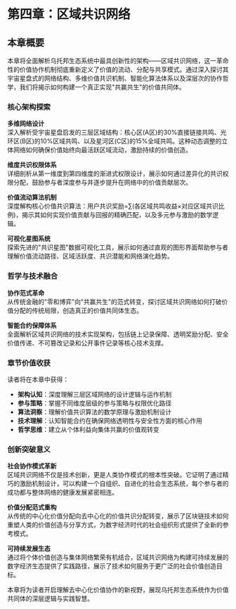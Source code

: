 # 第四章：区域共识网络

## 本章概要

本章将全面解析乌托邦生态系统中最具创新性的架构——区域共识网络，这一革命性的价值协作机制彻底重新定义了价值的流动、分配与共享模式。通过深入探讨其宇宙星盘式的网络结构、多维价值共识机制、智能化算法体系以及深层次的协作哲学，我们将揭示如何构建一个真正实现"共赢共生"的价值共同体。

### 核心架构探索

**多维网络设计**  
深入解析受宇宙星盘启发的三层区域结构：核心区(A区)的30%直接链接共鸣、光环区(B区)的10%区域共鸣、以及星河区(C区)的15%全域共鸣。这种动态调整的立体网络如何确保价值始终向最活跃区域流动，激励持续的价值创造。

**维度共识权限体系**  
详细剖析从第一维度到第四维度的渐进式权限设计，展示如何通过差异化的共识权限分配，鼓励参与者深度参与并逐步提升在网络中的价值贡献层次。

**价值流动算法机制**  
深度解构核心价值共识算法：用户共识奖励=∑(各区域共鸣收益×对应区域共识比例)，揭示其如何实现价值贡献与回报的精确匹配，以及多元参与激励的数学逻辑。

**可视化星图系统**  
探索先进的"共识星图"数据可视化工具，展示如何通过直观的图形界面帮助参与者理解价值流动路径、区域活跃度、共识潜能和网络演化趋势。

### 哲学与技术融合

**协作范式革命**  
从传统金融的"零和博弈"向"共赢共生"的范式转变，探讨区域共识网络如何打破价值分配的传统局限，创造真正的价值共同体生态。

**智能合约保障体系**  
全面解析区域共识网络的技术实现架构，包括链上记录保障、透明奖励分配、安全价值传递、不可篡改记录和公开事件记录等核心技术支撑。

### 章节价值收获

读者将在本章中获得：

* **架构认知**：深度理解三层区域网络的设计逻辑与运作机制
* **参与策略**：掌握不同维度层级的参与策略与权限优化路径
* **算法洞察**：理解价值共识算法的数学原理与激励机制设计
* **技术理解**：认知智能合约在确保网络透明性与安全性方面的核心作用
* **哲学思维**：建立从个体利益向集体共赢的价值观转变

### 创新突破意义

**社会协作模式革新**  
区域共识网络不仅是技术创新，更是人类协作模式的根本性突破。它证明了通过精巧的激励机制设计，可以构建一个自组织、自进化的社会生态系统，每个参与者的成功都与整体网络的健康发展紧密相连。

**价值分配范式重构**  
从传统的中心化价值分配向去中心化的价值共识分配转变，展示了区块链技术如何重塑人类的价值创造与分享方式，为数字经济时代的社会组织形式提供了全新的参考模式。

**可持续发展生态**  
通过将个体价值创造与集体网络繁荣有机结合，区域共识网络为构建可持续发展的数字经济生态提供了实践路径，展示了技术如何服务于更广泛的社会价值创造目标。

本章将为读者开启理解去中心化价值协作的新视野，展现乌托邦生态系统作为价值共同体的深层逻辑与实践智慧。

